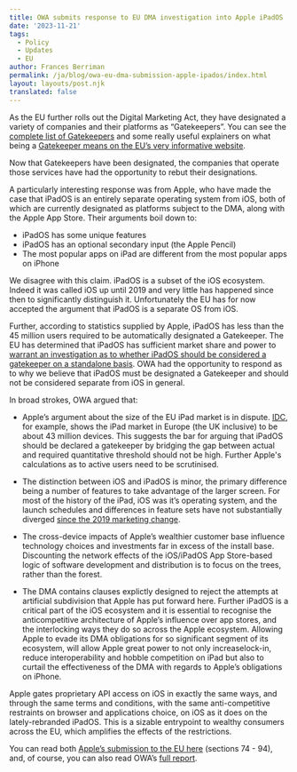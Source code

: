 ```yaml
---
title: OWA submits response to EU DMA investigation into Apple iPadOS
date: '2023-11-21'
tags:
  - Policy
  - Updates
  - EU
author: Frances Berriman
permalink: /ja/blog/owa-eu-dma-submission-apple-ipados/index.html
layout: layouts/post.njk
translated: false
---
```


As the EU further rolls out the Digital Marketing Act, they have designated a variety of companies and their platforms as “Gatekeepers”. You can see the [complete list of Gatekeepers](https://ec.europa.eu/commission/presscorner/detail/en/ip_23_4328) and some really useful explainers on what being a [Gatekeeper means on the EU’s very informative website](https://commission.europa.eu/strategy-and-policy/priorities-2019-2024/europe-fit-digital-age/digital-markets-act-ensuring-fair-and-open-digital-markets_en).

Now that Gatekeepers have been designated, the companies that operate those services have had the opportunity to rebut their designations. 

A particularly interesting response was from Apple, who have made the case that iPadOS is an entirely separate operating system from iOS, both of which are currently designated as platforms subject to the DMA, along with the Apple App Store. Their arguments boil down to:
* iPadOS has some unique features
* iPadOS has an optional secondary input (the Apple Pencil)
* The most popular apps on iPad are different from the most popular apps on iPhone

We disagree with this claim. iPadOS is a subset of the iOS ecosystem. Indeed it was called iOS up until 2019 and very little has happened since then to significantly distinguish it. Unfortunately the EU has for now accepted the argument that iPadOS is a separate OS from iOS.

Further, according to statistics supplied by Apple, iPadOS has less than the 45 million users required to be automatically designated a Gatekeeper. The EU has determined that iPadOS has sufficient market share and power to [warrant an investigation as to whether iPadOS should be considered a gatekeeper on a standalone basis](https://ec.europa.eu/competition/digital_markets_act/cases/202343/DMA_100047_5136.pdf). OWA had the opportunity to respond as to why we believe that iPadOS must be designated a Gatekeeper and should not be considered separate from iOS in general.

In broad strokes, OWA argued that:

* Apple’s argument about the size of the EU iPad market is in dispute. [IDC](https://www.idc.com/getdoc.jsp?containerId=IDC_P36344), for example, shows the iPad market in Europe (the UK inclusive) to be about 43 million devices. This suggests the bar for arguing that iPadOS should be declared a gatekeeper by bridging the gap between actual and required quantitative threshold should not be high. Further Apple's calculations as to active users need to be scrutinised.

* The distinction between iOS and iPadOS is minor, the primary difference being a number of features to take advantage of the larger screen. For most of the history of the iPad, iOS was it’s operating system, and the launch schedules and differences in feature sets have not substantially diverged [since the 2019 marketing change](https://en.wikipedia.org/wiki/IPadOS#History). 

* The cross-device impacts of Apple’s wealthier customer base influence technology choices and investments far in excess of the install base. Discounting the network effects of the iOS/iPadOS App Store-based logic of software development and distribution is to focus on the trees, rather than the forest. 

* The DMA contains clauses explictly designed to reject the attempts at artificial subdivision that Apple has put forward here. Further iPadOS is a critical part of the iOS ecosystem and it is essential to recognise the anticompetitive architecture of Apple’s influence over app stores, and the interlocking ways they do so across the Apple ecosystem. Allowing Apple to evade its DMA obligations for so significant segment of its ecosystem, will allow Apple great power to not only increaselock-in, reduce interoperability and hobble competition on iPad but also to curtail the effectiveness of the DMA with regards to Apple’s obligations on iPhone.

Apple gates proprietary API access on iOS in exactly the same ways, and through the same terms and conditions, with the same anti-competitive restraints on browser and applications choice, on iOS as it does on the lately-rebranded iPadOS. This is a sizable entrypoint to wealthy consumers across the EU, which amplifies the effects of the restrictions.

You can read both [Apple’s submission to the EU here](https://ec.europa.eu/competition/digital_markets_act/cases/202344/DMA_100025_228.pdf) (sections 74 - 94), and, of course, you can also read OWA’s [full report](/files/OWA%20-%20Response%20to%20EU%20regarding_Apple_iPadOS_-_v1.1.pdf).

